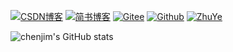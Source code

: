
[![CSDN博客][csdnsvg]][csdn] [![简书博客][jianshusvg]][jianshu] [![Gitee][giteesvg]][gitee] [![Github][githubsvg]][github]  [![ZhuYe][zhuyesvg]][zhuye]  

![chenjim's GitHub stats](https://github-readme-stats.vercel.app/api?username=chenjim&show_icons=true)    

<!-- [![Top Langs](https://github-readme-stats.vercel.app/api/top-langs/?username=chenjim)](https://github.com/anuraghazra/github-readme-stats) -->


[csdnsvg]: https://img.shields.io/badge/CSDN-@%E6%B8%85%E9%9C%9C%E4%B9%8B%E8%BE%B0-00ee00.svg
[csdn]: https://blog.csdn.net/CSqingchen

[jianshusvg]: https://img.shields.io/badge/%E7%AE%80%E4%B9%A6-@%E6%B8%85%E9%9C%9C%E4%B9%8B%E8%BE%B0-00ee00.svg
[jianshu]: https://www.jianshu.com/u/4f94142e4275

[giteesvg]: https://img.shields.io/badge/%E7%A0%81%E4%BA%91-@chenjim-00ee00.svg
[gitee]: https://gitee.com/chenjim

[githubsvg]: https://img.shields.io/badge/Github-@chenjim-00ee00.svg
[github]: https://github.com/chenjim

[zhuyesvg]: https://img.shields.io/badge/主页-@h89.cn-00ee00.svg
[zhuye]: https://h89.cn

